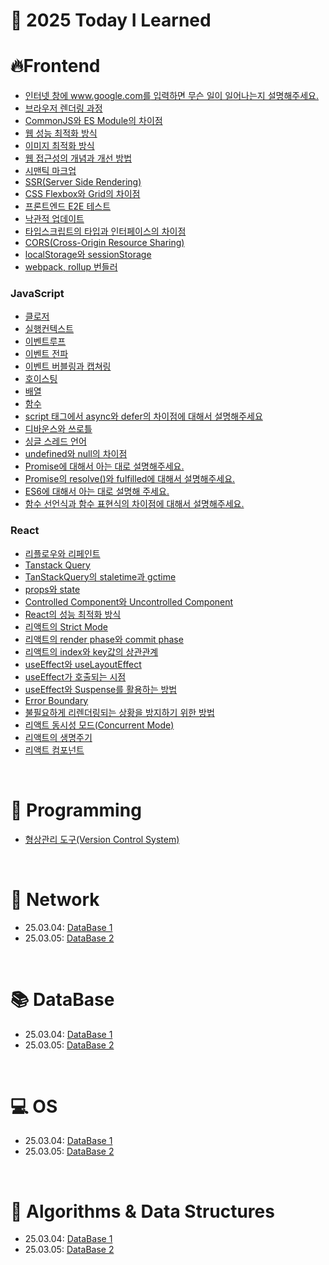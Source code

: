 # 📝 2025 Today I Learned

# 🔥Frontend
- [인터넷 창에 www.google.com를 입력하면 무슨 일이 일어나는지 설명해주세요.](https://github.com/HongDongk/TIL/blob/master/FrontEnd/browser_rendering.md)
- [브라우저 렌더링 과정](https://github.com/HongDongk/TIL/blob/master/FrontEnd/dns_proccess.md)
- [CommonJS와 ES Module의 차이점](https://github.com/HongDongk/TIL/blob/master/FrontEnd/commonJs_esModule.md)
- [웹 성능 최적화 방식](https://github.com/HongDongk/TIL/blob/master/FrontEnd/web_performance_optimization.md)
- [이미지 최적화 방식](https://github.com/HongDongk/TIL/blob/master/FrontEnd/image_optimization.md)
- [웹 접근성의 개념과 개선 방법](https://github.com/HongDongk/TIL/blob/master/FrontEnd/web_accessibility.md)
- [시맨틱 마크업](https://github.com/HongDongk/TIL/blob/master/FrontEnd/symentic_markup.md)
- [SSR(Server Side Rendering)](https://github.com/HongDongk/TIL/blob/master/FrontEnd/ssr.md)
- [CSS Flexbox와 Grid의 차이점](https://github.com/HongDongk/TIL/blob/master/FrontEnd/flexbox_and_grid.md)
- [프론트엔드 E2E 테스트](https://github.com/HongDongk/TIL/blob/master/FrontEnd/e2e_test.md)
- [낙관적 업데이트](https://github.com/HongDongk/TIL/blob/master/FrontEnd/optimistic_update.md)
- [타입스크립트의 타입과 인터페이스의 차이점](https://github.com/HongDongk/TIL/blob/master/FrontEnd/type_and_interface.md)
- [CORS(Cross-Origin Resource Sharing)](https://github.com/HongDongk/TIL/blob/master/FrontEnd/cors.md)
- [localStorage와 sessionStorage](https://github.com/HongDongk/TIL/blob/master/FrontEnd/localstorage_and_sessionstorage.md)
- [webpack, rollup 번들러](https://github.com/HongDongk/TIL/blob/master/FrontEnd/webpack_and_rollup.md)

### JavaScript
- [클로저](https://github.com/HongDongk/TIL/blob/master/FrontEnd/JavaScript/closure.md)
- [실행컨텍스트](https://github.com/HongDongk/TIL/blob/master/FrontEnd/JavaScript/excution_context.md)
- [이벤트루프](https://github.com/HongDongk/TIL/blob/master/FrontEnd/JavaScript/eventloop.md)
- [이벤트 전파](https://github.com/HongDongk/TIL/blob/master/FrontEnd/JavaScript/event_propagtion.md)
- [이벤트 버블링과 캡쳐링](https://github.com/HongDongk/TIL/blob/master/FrontEnd/JavaScript/eventbubbling_and_capturing.md)
- [호이스팅](https://github.com/HongDongk/TIL/blob/master/FrontEnd/JavaScript/hoisting.md)
- [배열](https://github.com/HongDongk/TIL/blob/master/FrontEnd/JavaScript/array.md)
- [함수](https://github.com/HongDongk/TIL/blob/master/FrontEnd/JavaScript/function.md)
- [script 태그에서 async와 defer의 차이점에 대해서 설명해주세요](https://github.com/HongDongk/TIL/blob/master/FrontEnd/JavaScript/script_tag.md)
- [디바운스와 쓰로틀](https://github.com/HongDongk/TIL/blob/master/FrontEnd/JavaScript/debounce_and_throttle.md)
- [싱글 스레드 언어](https://github.com/HongDongk/TIL/blob/master/FrontEnd/JavaScript/single_thread_language.md)
- [undefined와 null의 차이점](https://github.com/HongDongk/TIL/blob/master/FrontEnd/JavaScript/undefined_and_null.md)
- [Promise에 대해서 아는 대로 설명해주세요.](https://github.com/HongDongk/TIL/blob/master/FrontEnd/JavaScript/promise.md)
- [Promise의 resolve()와 fulfilled에 대해서 설명해주세요.](https://github.com/HongDongk/TIL/blob/master/FrontEnd/JavaScript/promise_2.md)
- [ES6에 대해서 아는 대로 설명해 주세요.](https://github.com/HongDongk/TIL/blob/master/FrontEnd/JavaScript/ES6.md)
- [함수 선언식과 함수 표현식의 차이점에 대해서 설명해주세요.](https://github.com/HongDongk/TIL/blob/master/FrontEnd/JavaScript/function%20declaration_and_function%20expression.md)

### React
- [리플로우와 리페인트](https://github.com/HongDongk/TIL/blob/master/FrontEnd/reflow_and_repaint.md)
- [Tanstack Query](https://github.com/HongDongk/TIL/blob/master/FrontEnd/React/tanstack_query.md)
- [TanStackQuery의 staletime과 gctime](https://github.com/HongDongk/TIL/blob/master/FrontEnd/React/staletime_and_gctime.md)
- [props와 state](https://github.com/HongDongk/TIL/blob/master/FrontEnd/React/props_and_state.md)
- [Controlled Component와 Uncontrolled Component](https://github.com/HongDongk/TIL/blob/master/FrontEnd/React/controlled_and_uncontrolled%20component.md)
- [React의 성능 최적화 방식](https://github.com/HongDongk/TIL/blob/master/FrontEnd/React/performance_optimization.md)
- [리액트의 Strict Mode](https://github.com/HongDongk/TIL/blob/master/FrontEnd/React/strict_mode.md)
- [리액트의 render phase와 commit phase](https://github.com/HongDongk/TIL/blob/master/FrontEnd/React/render_phase_and_commit_phase.md)
- [리액트의 index와 key값의 상관관계](https://github.com/HongDongk/TIL/blob/master/FrontEnd/React/index_and_key.md)
- [useEffect와 useLayoutEffect](https://github.com/HongDongk/TIL/blob/master/FrontEnd/React/useEffect_and_useLayoutEffect.md)
- [useEffect가 호출되는 시점](https://github.com/HongDongk/TIL/blob/master/FrontEnd/React/useEffect.md)
- [useEffect와 Suspense를 활용하는 방법](https://github.com/HongDongk/TIL/blob/master/FrontEnd/React/useEffect_and_suspense.md)
- [Error Boundary](https://github.com/HongDongk/TIL/blob/master/FrontEnd/React/error_boundary.md)
- [불필요하게 리렌더링되는 상황을 방지하기 위한 방법](https://github.com/HongDongk/TIL/blob/master/FrontEnd/React/reRendering_prevent.md)
- [리액트 동시성 모드(Concurrent Mode)](https://github.com/HongDongk/TIL/blob/master/FrontEnd/React/concurrent_mode.md)
- [리액트의 생명주기](https://github.com/HongDongk/TIL/blob/master/FrontEnd/React/life_cycle.md)
- [리액트 컴포넌트](https://github.com/HongDongk/TIL/blob/master/FrontEnd/React/component.md)

<br/>

# 📖 Programming

- [형상관리 도구(Version Control System)](https://github.com/HongDongk/TIL/blob/master/Programing/vcs.md)

<br/>

# 🛜 Network

- 25.03.04: [DataBase 1](https://github.com/100-hours-a-week/shai-til/blob/main/March/2025_03_04.md)
- 25.03.05: [DataBase 2](https://github.com/100-hours-a-week/shai-til/blob/main/March/2025_03_05.md)

<br/>

# 📚 DataBase

- 25.03.04: [DataBase 1](https://github.com/100-hours-a-week/shai-til/blob/main/March/2025_03_04.md)
- 25.03.05: [DataBase 2](https://github.com/100-hours-a-week/shai-til/blob/main/March/2025_03_05.md)

<br/>

# 💻 OS

- 25.03.04: [DataBase 1](https://github.com/100-hours-a-week/shai-til/blob/main/March/2025_03_04.md)
- 25.03.05: [DataBase 2](https://github.com/100-hours-a-week/shai-til/blob/main/March/2025_03_05.md)

<br/>

# 🌈 Algorithms & Data Structures

- 25.03.04: [DataBase 1](https://github.com/100-hours-a-week/shai-til/blob/main/March/2025_03_04.md)
- 25.03.05: [DataBase 2](https://github.com/100-hours-a-week/shai-til/blob/main/March/2025_03_05.md)
